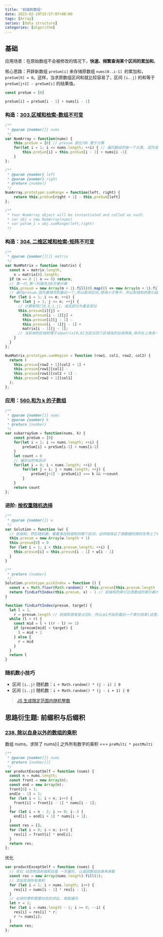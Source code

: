 ```yaml
---
title: '前缀和数组'
date: 2023-02-19T15:57:07+08:00
tags: [Array]
series: [data structure]
categories: [algorithm]
---
```


## 基础

应用场景：在原始数组不会被修改的情况下，**快速、频繁查询某个区间的累加和**。

核心思路：开辟新数组 `preSum[i]` 来存储原数组 `nums[0..i-1] `的累加和，`preSum[0] = 0`。这样，当求原数组区间和就比较容易了，区间 `[i..j]` 的和等于 `preSum[j+1] - preSum[i]` 的结果值。

```JavaScript
const preSum = [0]

preSum[i] = preSum[i - 1] + nums[i - 1]
```

### 构造：[303.区域和检索-数组不可变](https://leetcode.cn/problems/range-sum-query-immutable/)

```JavaScript
/**
 * @param {number[]} nums
 */
var NumArray = function(nums) {
    this.preSum = [0] // presum 首位为0 便于计算
    for(let i = 1; i <= nums.length; ++i) { // 遍历数组的每一个元素, 因为使用的是nums[i-1]
        this.preSum[i] = this.preSum[i - 1] + nums[i -1]
    }
};

/**
 * @param {number} left
 * @param {number} right
 * @return {number}
 */
NumArray.prototype.sumRange = function(left, right) {
    return this.preSum[right + 1] - this.preSum[left]
};

/**
 * Your NumArray object will be instantiated and called as such:
 * var obj = new NumArray(nums)
 * var param_1 = obj.sumRange(left,right)
 */
```

### 构造：[304. 二维区域和检索-矩阵不可变](https://leetcode.cn/problems/range-sum-query-2d-immutable/)

```js
/**
 * @param {number[][]} matrix
 */
var NumMatrix = function (matrix) {
  const m = matrix.length,
    n = matrix[0].length;
  if (m == 0 || n == 0) return;
  // 第一行,第一列填充为0方便计算
  this.presum = new Array(m + 1).fill(0).map(() => new Array(n + 1).fill(0));
  // 遍历presum,因为要填充到最后一个,所以是闭区间,使用小于等于，所以前缀和的索引超前matrix 1位
  for (let i = 1; i <= m; ++i) {
    for (let j = 1; j <= n; ++j) {
      // 计算矩阵[]0,0,i,j]，减去部分为重复部分
      this.presum[i][j] =
        this.presum[i - 1][j] +
        this.presum[i][j - 1] -
        this.presum[i - 1][j - 1] +
        matrix[i - 1][j - 1];
      // 当前块的区域和等于以matrix[0,0]为定点四个区域块的加减得来,其中左上角有一块会被加两次所以要减掉一次
    }
  }
};

NumMatrix.prototype.sumRegion = function (row1, col1, row2, col2) {
  return (
    this.presum[row2 + 1][col2 + 1] +
    this.presum[row1][col1] -
    this.presum[row1][col2 + 1] -
    this.presum[row2 + 1][col1]
  );
};
```

### 应用：[560.和为 k 的子数组](https://leetcode.cn/problems/subarray-sum-equals-k/)

```JavaScript
/**
 * @param {number[]} nums
 * @param {number} k
 * @return {number}
 */
var subarraySum = function(nums, k) {
    const preSum = [0]
    for(let i = 1; i <= nums.length; ++i) {
        preSum[i] = preSum[i-1] + nums[i-1]
    }
    let count = 0
    // 遍历出所有区间
    for(let i = 0; i < nums.length; ++i) {
        for(let j = i; j < nums.length; ++j) {
            preSum[j+1] - preSum[i] === k && ++count
        }
    }
    return count
};
```

### 进阶: [按权重随机选择](https://leetcode.cn/problems/random-pick-with-weight/)

```JavaScript
/**
 * @param {number[]} w
 */
var Solution = function (w) {
  // 前缀和，然后随机数，看看落在前缀和的哪个区间，这样就保证了源数据的随机性带上了权重，当然需要配合二叉搜索左边界
  this.presum = new Array(w.length + 1)
  this.presum[0] = 0
  for (let i = 1; i < this.presum.length; ++i) {
    this.presum[i] = this.presum[i - 1] + w[i - 1]
  }
}

/**
 * @return {number}
 */
Solution.prototype.pickIndex = function () {
  const x = Math.floor(Math.random() * this.presum[this.presum.length - 1]) + 1
  return findLeftIndex(this.presum, x) - 1 // 前缀和的索引比原数组的索引都大1, 所以减掉
}

function findLeftIndex(presum, target) {
  let l = 1,
    r = presum.length // 前缀和首尾是占位0, 所以从1开始到最后一个索引结束(这里采用左闭右开)
  while (l < r) {
    const mid = l + ((r - l) >> 1)
    if (presum[mid] < target) {
      l = mid + 1
    } else {
      r = mid
    }
  }
  return l
}
```

### 随机数小技巧

- 区间 `[i..j)` 随机数：`i + Math.random() * (j - i) | 0`
- 区间 `[i..j]` 随机数：`i + Math.random() * (j - i + 1) | 0`

> [JS 生成限定范围内随机整数](https://www.cnblogs.com/f6056/p/13362504.html)

## 思路衍生题: 前缀积与后缀积

### [238. 除以自身以外的数组的乘积](https://leetcode.cn/problems/product-of-array-except-self/)

数组 nums，求除了 nums[i] 之外所有数字的乘积 === `preMulti * postMulti`

```js
/**
 * @param {number[]} nums
 * @return {number[]}
 */
var productExceptSelf = function (nums) {
  const n = nums.length;
  const front = new Array(n);
  const end = new Array(n);
  front[0] = 1;
  end[n - 1] = 1;
  for (let i = 1; i < n; i++) {
    front[i] = front[i - 1] * nums[i - 1];
  }
  for (let i = n - 2; i >= 0; i--) {
    end[i] = end[i + 1] * nums[i + 1];
  }
  const res = [];
  for (let i = 0; i < n; i++) {
    res[i] = front[i] * end[i];
  }
  return res;
};
```

优化

```js
var productExceptSelf = function (nums) {
  // 优化 动态构造前缀和后缀 一次遍历, 让返回数组自身来承载
  const res = new Array(nums.length).fill(1);
  // 求出左侧所有乘积
  for (let i = 1; i < nums.length; i++) {
    res[i] = nums[i - 1] * res[i - 1];
  }
  // 右侧的乘积需要动态的求出, 倒叙遍历
  let r = 1;
  for (let i = nums.length - 1; i >= 0; --i) {
    res[i] = res[i] * r;
    r *= nums[i];
  }
  return res;
};
```

